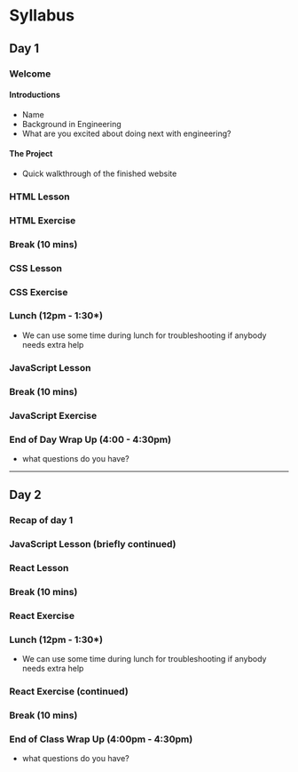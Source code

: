 # Syllabus

## Day 1

### Welcome

#### Introductions

* Name
* Background in Engineering
* What are you excited about doing next with engineering?

#### The Project

* Quick walkthrough of the finished website

### HTML Lesson

### HTML Exercise

### Break (10 mins)

### CSS Lesson

### CSS Exercise

### Lunch (12pm - 1:30*)

* We can use some time during lunch for troubleshooting if anybody needs extra help

### JavaScript Lesson

### Break (10 mins)

### JavaScript Exercise

### End of Day Wrap Up (4:00 - 4:30pm)

* what questions do you have?

---

## Day 2

### Recap of day 1

### JavaScript Lesson (briefly continued)

### React Lesson

### Break (10 mins)

### React Exercise

### Lunch (12pm - 1:30*)

* We can use some time during lunch for troubleshooting if anybody needs extra help

### React Exercise (continued)

### Break (10 mins)

### End of Class Wrap Up (4:00pm - 4:30pm)

* what questions do you have?

